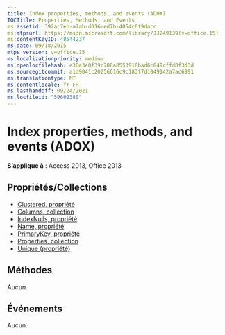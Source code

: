 ```yaml
---
title: Index properties, methods, and events (ADOX)
TOCTitle: Properties, Methods, and Events
ms:assetid: 392ac7eb-a7ab-d016-ed7b-4054c6f9dacc
ms:mtpsurl: https://msdn.microsoft.com/library/JJ249139(v=office.15)
ms:contentKeyID: 48544237
ms.date: 09/18/2015
mtps_version: v=office.15
ms.localizationpriority: medium
ms.openlocfilehash: e30e3e0f39c708a8553916bad6c849cffd8f3d3d
ms.sourcegitcommit: a1d9041c20256616c9c183f7d1049142a7ac6991
ms.translationtype: MT
ms.contentlocale: fr-FR
ms.lasthandoff: 09/24/2021
ms.locfileid: "59602380"
---
```

# <a name="index-properties-methods-and-events-adox"></a>Index properties, methods, and events (ADOX)


**S’applique à** : Access 2013, Office 2013

## <a name="propertiescollections"></a>Propriétés/Collections

- [Clustered, propriété](clustered-property-adox.md)
- [Columns, collection](columns-collection-adox.md)
- [IndexNulls, propriété](indexnulls-property-adox.md)
- [Name, propriété](name-property-adox.md)
- [PrimaryKey, propriété](primarykey-property-adox.md)
- [Properties, collection](properties-collection-ado.md)
- [Unique (propriété)](unique-property-adox.md)


## <a name="methods"></a>Méthodes

Aucun.

## <a name="events"></a>Événements

Aucun.

